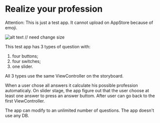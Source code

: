# Realize your profession

Attention: This is just a test app. It cannot upload on AppStore because of emoji.

![alt text](https://pp.userapi.com/c855620/v855620311/2bf39/1stR5wLu88w.jpg) // need change size

This test app has 3 types of question with:
1. four buttons;
2. four switches;
3. one slider.

All 3 types use the same ViewController on the storyboard.

When a user chose all answers it calculate his possible profession automaticaly. On slider stage, the app figure out that the user choose at least one answer to press an answer buttom.
After user can go back to the first ViewController.

The app can modify to an unlimited number of questions. The app doesn't use any DB.
